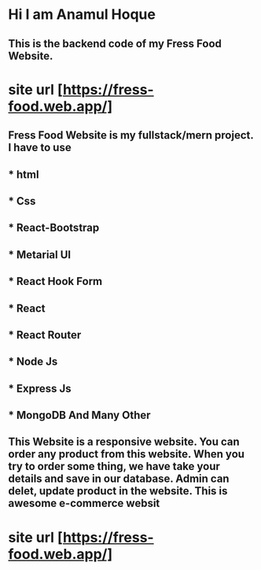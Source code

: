 # Hi I am Anamul Hoque
## This is the backend code of my Fress Food Website.

# site url [https://fress-food.web.app/]

## Fress Food Website is my fullstack/mern project. I have to use 
## * html 
## * Css
## * React-Bootstrap
## * Metarial UI
## * React Hook Form
## * React
## * React Router
## * Node Js 
## * Express Js
## * MongoDB And Many Other

## This Website is a responsive website. You can order any product from this website. When you try to order some thing, we have take your details and save in our database. Admin can delet, update product in the website. This is awesome e-commerce websit

# site url [https://fress-food.web.app/]
